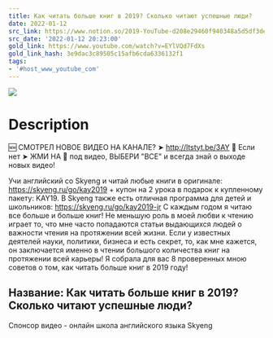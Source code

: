 ```yaml
---
title: Как читать больше книг в 2019? Сколько читают успешные люди?
date: 2022-01-12
src_link: https://www.notion.so/2019-YouTube-d208e29460f940348a5d5df3de60fda9
src_date: '2022-01-12 20:23:00'
gold_link: https://www.youtube.com/watch?v=EYlVQd7FdXs
gold_link_hash: 3e9dac3c89505c15afb6cda6336132f1
tags:
- '#host_www_youtube_com'
---
```


![](https://www.youtube.com/watch?v=EYlVQd7FdXs) 
# Description 
🆕 СМОТРЕЛ НОВОЕ ВИДЕО НА КАНАЛЕ? ➤ http://ltstyt.be/3AY
🛑 Если нет ➤ ЖМИ НА 🔔 под видео, ВЫБЕРИ "ВСЕ" и всегда знай о выходе новых видео!

Учи английский со Skyeng и читай любые книги в оригинале: https://skyeng.ru/go/kay2019  + купон на 2 урока в подарок к купленному пакету: KAY19. В Skyeng также есть отличная программа для детей и школьников: https://skyeng.ru/go/kay2019-jr
С каждым годом я читаю все больше и больше книг! Не меньшую роль в моей любви к чтению играет то, что мне часто попадаются статьи выдающихся людей о важности чтения на протяжении всей жизни. Если у известных деятелей науки, политики, бизнеса и есть секрет, то, как мне кажется, он заключается именно в чтении большого количества книг на протяжении всей карьеры! Я собрала для вас 8 проверенных мною советов о том, как читать больше книг в 2019 году! 

Название: Как читать больше книг в 2019? Сколько читают успешные люди?
-
Спонсор видео - онлайн школа английского языка Skyeng